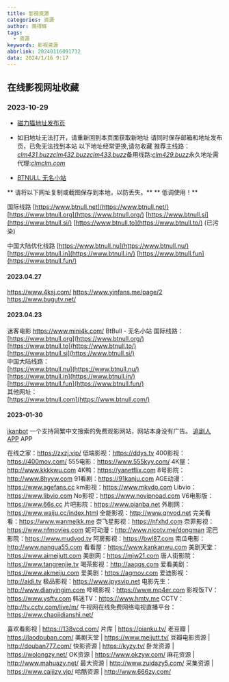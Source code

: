 ```yaml
---
title: 影视资源
categories: 资源
author: 简得辉
tags:
  - 资源
keywords: 影视资源
abbrlink: 20240116091732
data: 2024/1/16 9:17
---
```


## 在线影视网址收藏

### 2023-10-29


* [磁力猫地址发布页](https://xn--tfrs17es0d.com/)

- 如旧地址无法打开，请重新回到本页面获取新地址
  请同时保存邮箱和地址发布页，已免无法找到本站
  以下地址经常更换,请勿收藏
  推荐主线路：[*clm431.buzz*](https://clm431.buzz/)[*clm432.buzz*](https://clm432.buzz/)[*clm433.buzz*](https://clm433.buzz/)备用线路:[*clm429.buzz*](https://clm429.buzz/)永久地址需代理:[*clmclm.com*](https://clmclm.com/)

* [BTNULL 无名小站](https://www.btnull.org/)

** 请将以下网址复制或截图保存到本地，以防丢失。**
** 低调使用！**

国际线路
[https://www.btnull.net](https://www.btnull.net/)
[https://www.btnull.org](https://www.btnull.org/)
[https://www.btnull.si](https://www.btnull.si/)
[https://www.btnull.to](https://www.btnull.to/) (已污染)

中国大陆优化线路
[https://www.btnull.nu](https://www.btnull.nu/)
[https://www.btnull.in](https://www.btnull.in/)
[https://www.btnull.fun](https://www.btnull.fun/)



#### 2023.04.27

https://www.4ksj.com/
https://www.yinfans.me/page/2
https://www.bugutv.net/
#### 2023.04.23
迷客电影
https://www.mini4k.com/
BtBull - 无名小站
国际线路：  
[https://www.btnull.org](https://www.btnull.org/)  
[https://www.btnull.to](https://www.btnull.to/)  
[https://www.btnull.si](https://www.btnull.si/)  
中国大陆线路：  
[https://www.btnull.nu](https://www.btnull.nu/)  
[https://www.btnull.in](https://www.btnull.in/)  
[https://www.btnull.fun](https://www.btnull.fun/)  
其他网址：  
[https://www.btnull.com](https://www.btnull.com/)

#### 2023-01-30
[ikanbot](https://www.ikanbot.com/) 一个支持简繁中文搜索的免费观影网站，网站本身没有广告。
[追剧人APP](https://zhuijuren.app/) APP

在线之家：https://zxzj.vip/
低端影视：https://ddys.tv
400影视：https://400mov.com/
555电影：https://www.555kyy.com/
4K屋：http://www.kkkkwu.com
4K鸭：https://yanetflix.com
8号影院：http://www.8hyyw.com
91看剧：https://91kanju.com
AGE动漫：https://www.agefans.cc
km影视：https://www.mkvdo.com
Libvio：https://www.libvio.com
No影视：https://www.novipnoad.com
V6电影版：https://www.66s.cc
片吧影院：https://www.pianba.net
外剧网：https://www.waiju.cc/index.html
全能影视：http://www.qnvod.net
完美看看：https://www.wanmeikk.me
奈飞星影视：https://nfxhd.com
奈菲影视：https://www.nfmovies.com
妮可动漫：http://www.nicotv.me/dongman
泥巴影院：https://www.mudvod.tv
阿房影视：https://bwl87.com
南瓜电影：http://www.nangua55.com
看看屋：https://www.kankanwu.com
美剧天堂：https://www.aimeijutt.com
美剧网：https://mjw21.com
唐人街影院：https://www.tangrenjie.tv
喝茶影视：http://aaqqs.com
爱看美剧：https://www.akmeiju.com
爱美剧：https://agmov.com
爱迪影视：http://aidi.tv
极品影视：https://www.jpysvip.net
电影先生：http://www.dianyingim.com
哔嘀影视：https://www.mp4er.com
影视饭TV：https://www.ysftv.com
韩迷TV：https://www.hmtv.me
CCTV：http://tv.cctv.com/live/m/
牛视网在线免费网络电视直播平台：https://www.chaojidianshi.net/


喜欢看影视 | https://138vcd.com/
片库 | https://pianku.tv/
老豆瓣 | https://laodouban.com/
美剧天堂 | https://www.meijutt.tv/
豆瓣电影资源 | http://douban777.com/
快影资源 | https://kyzy.tv/
卧龙资源 | https://wolongzy.net/
OK资源 | https://www.okzyw.com/
麻花资源 | http://www.mahuazy.net/
最大资源 | http://www.zuidazy5.com/
采集资源 | https://www.caijizy.vip/
哈酷资源 | http://www.666zy.com/